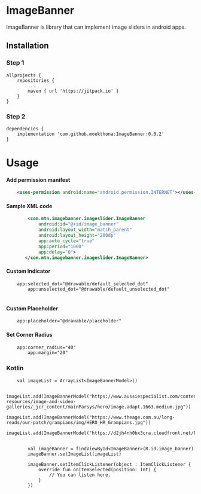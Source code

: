 # ImageBanner
ImageBanner is library that can implement image sliders in android apps.

## Installation

### Step 1

```
allprojects {
	repositories {
		...
		maven { url 'https://jitpack.io' }
	}
}
 ```

### Step 2
```
dependencies {
  	implementation 'com.github.moekthona:ImageBanner:0.0.2'
}
 ```
# Usage
#### Add permission manifest 
```xml
	<uses-permission android:name="android.permission.INTERNET"></uses-permission>
```
#### Sample XML code 
```xml
        <com.mtn.imagebanner.imageslider.ImageBanner
            android:id="@+id/image_banner"
            android:layout_width="match_parent"
            android:layout_height="200dp"
            app:auto_cycle="true"
            app:period="1000"
            app:delay="0">
       </com.mtn.imagebanner.imageslider.ImageBanner>

```

#### Custom Indicator
```xml
 	app:selected_dot="@drawable/default_selected_dot"
        app:unselected_dot="@drawable/default_unselected_dot"
	
```

#### Custom Placeholder
```xml
	app:placeholder="@drawable/placeholder"
```
#### Set Corner Radius
```xml
	app:corner_radius="40"
        app:margin="20"
```
###  Kotlin
```
	val imageList = ArrayList<ImageBannerModel>()

        imageList.add(ImageBannerModel("https://www.aussiespecialist.com/content/asp/en/sales-resources/image-and-video-galleries/_jcr_content/mainParsys/hero/image.adapt.1663.medium.jpg"))
        imageList.add(ImageBannerModel("https://www.theage.com.au/long-reads/our-patch/grampians/img/HERO_HR_Grampians.jpg"))
        imageList.add(ImageBannerModel("https://d2jh4nh0bx3cra.cloudfront.net/PRODUCT_IMAGE/5820/Grampians2.jpg"))


        val imageBanner = findViewById<ImageBanner>(R.id.image_banner)
        imageBanner.setImageList(imageList)

        imageBanner.setItemClickListener(object : ItemClickListener {
            override fun onItemSelected(position: Int) {
                // You can listen here.
            }
        })
```
